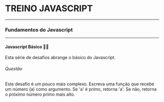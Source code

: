# TREINO JAVASCRIPT #
---
### Fundamentos do Javascript ###
---
#### Javascript Básico 👨‍💻
Esta série de desafios abrange o básico do Javascript.
###### Questão 
Este desafio é um pouco mais complexo. Escreva uma função que recebe um número (a) como argumento. 
Se 'a' é primo, retorna 'a'. Se não, retorna o próximo número primo mais alto.
